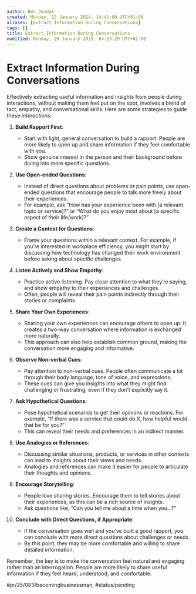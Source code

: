 ```yaml
---
author: Ben Jendyk
created: Monday, 15 January 2024, 14:41:00 UTC+01:00
aliases: [Extract Information During Conversations]
tags: []
title: Extract Information During Conversations
modified: Monday, 20 January 2025, 04:13:29 UTC+01:00
---
```


# Extract Information During Conversations

Effectively extracting useful information and insights from people during interactions, without making them feel put on the spot, involves a blend of tact, empathy, and conversational skills. Here are some strategies to guide these *interactions:*

1. **Build Rapport First**:
	- Start with light, general conversation to build a rapport. People are more likely to open up and share information if they feel comfortable with you.
	- Show genuine interest in the person and their background before diving into more specific questions.

2. **Use Open-ended Questions**:
	- Instead of direct questions about problems or pain points, use open-ended questions that encourage people to talk more freely about their experiences.
	- For example, ask “How has your experience been with [a relevant topic or service]?” or “What do you enjoy most about [a specific aspect of their life/work]?”

3. **Create a Context for Questions**:
	- Frame your questions within a relevant context. For example, if you’re interested in workplace efficiency, you might start by discussing how technology has changed their work environment before asking about specific challenges.

4. **Listen Actively and Show Empathy**:
	- Practice active listening. Pay close attention to what they’re saying, and show empathy to their experiences and challenges.
	- Often, people will reveal their pain points indirectly through their stories or complaints.

5. **Share Your Own Experiences**:
	- Sharing your own experiences can encourage others to open up. It creates a two-way conversation where information is exchanged more naturally.
	- This approach can also help establish common ground, making the conversation more engaging and informative.

6. **Observe Non-verbal Cues**:
	- Pay attention to non-verbal cues. People often communicate a lot through their body language, tone of voice, and expressions.
	- These cues can give you insights into what they might find challenging or frustrating, even if they don’t explicitly say it.

7. **Ask Hypothetical Questions**:
	- Pose hypothetical scenarios to get their opinions or reactions. For example, “If there was a service that could do X, how helpful would that be for you?”
	- This can reveal their needs and preferences in an indirect manner.

8. **Use Analogies or References**:
	- Discussing similar situations, products, or services in other contexts can lead to insights about their views and needs.
	- Analogies and references can make it easier for people to articulate their thoughts and opinions.

9. **Encourage Storytelling**:
	- People love sharing stories. Encourage them to tell stories about their experiences, as this can be a rich source of insights.
	- Ask questions like, “Can you tell me about a time when you…?”

10. **Conclude with Direct Questions, if Appropriate**:
	 - If the conversation goes well and you’ve built a good rapport, you can conclude with more direct questions about challenges or needs.
	 - By this point, they may be more comfortable and willing to share detailed information.

Remember, the key is to make the conversation feel natural and engaging rather than an interrogation. People are more likely to share useful information if they feel heard, understood, and comfortable.


#pr/25/083/becomingbusinessman, #status/pending